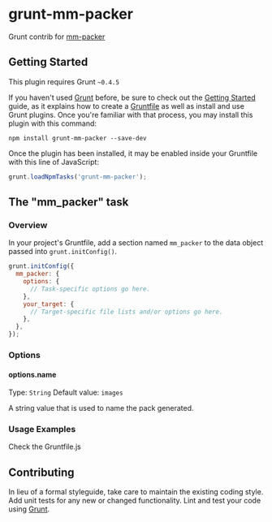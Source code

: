 # grunt-mm-packer

Grunt contrib for [mm-packer](https://github.com/MM56/mm-packer)

## Getting Started
This plugin requires Grunt `~0.4.5`

If you haven't used [Grunt](http://gruntjs.com/) before, be sure to check out the [Getting Started](http://gruntjs.com/getting-started) guide, as it explains how to create a [Gruntfile](http://gruntjs.com/sample-gruntfile) as well as install and use Grunt plugins. Once you're familiar with that process, you may install this plugin with this command:

```shell
npm install grunt-mm-packer --save-dev
```

Once the plugin has been installed, it may be enabled inside your Gruntfile with this line of JavaScript:

```js
grunt.loadNpmTasks('grunt-mm-packer');
```

## The "mm_packer" task

### Overview
In your project's Gruntfile, add a section named `mm_packer` to the data object passed into `grunt.initConfig()`.

```js
grunt.initConfig({
  mm_packer: {
    options: {
      // Task-specific options go here.
    },
    your_target: {
      // Target-specific file lists and/or options go here.
    },
  },
});
```

### Options

#### options.name
Type: `String`
Default value: `images`

A string value that is used to name the pack generated.

### Usage Examples

Check the Gruntfile.js

## Contributing
In lieu of a formal styleguide, take care to maintain the existing coding style. Add unit tests for any new or changed functionality. Lint and test your code using [Grunt](http://gruntjs.com/).

